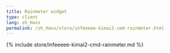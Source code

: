 ```yaml
---
title: Rainmeter widget
type: client
lang: zh_Hans
permalink: /zh_Hans/store/infeeeee-kimai2-cmd-rainmeter.html
---
```


{% include store/infeeeee-kimai2-cmd-rainmeter.md %}
